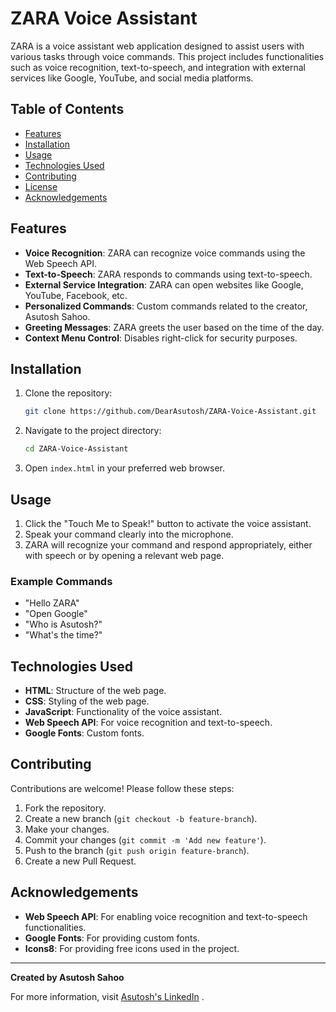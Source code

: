 # ZARA Voice Assistant

ZARA is a voice assistant web application designed to assist users with various tasks through voice commands. This project includes functionalities such as voice recognition, text-to-speech, and integration with external services like Google, YouTube, and social media platforms.

## Table of Contents

- [Features](#features)
- [Installation](#installation)
- [Usage](#usage)
- [Technologies Used](#technologies-used)
- [Contributing](#contributing)
- [License](#license)
- [Acknowledgements](#acknowledgements)

## Features

- **Voice Recognition**: ZARA can recognize voice commands using the Web Speech API.
- **Text-to-Speech**: ZARA responds to commands using text-to-speech.
- **External Service Integration**: ZARA can open websites like Google, YouTube, Facebook, etc.
- **Personalized Commands**: Custom commands related to the creator, Asutosh Sahoo.
- **Greeting Messages**: ZARA greets the user based on the time of the day.
- **Context Menu Control**: Disables right-click for security purposes.

## Installation

1. Clone the repository:
    ```bash
    git clone https://github.com/DearAsutosh/ZARA-Voice-Assistant.git
    ```
2. Navigate to the project directory:
    ```bash
    cd ZARA-Voice-Assistant
    ```
3. Open `index.html` in your preferred web browser.

## Usage

1. Click the "Touch Me to Speak!" button to activate the voice assistant.
2. Speak your command clearly into the microphone.
3. ZARA will recognize your command and respond appropriately, either with speech or by opening a relevant web page.

### Example Commands

- "Hello ZARA"
- "Open Google"
- "Who is Asutosh?"
- "What's the time?"

## Technologies Used

- **HTML**: Structure of the web page.
- **CSS**: Styling of the web page.
- **JavaScript**: Functionality of the voice assistant.
- **Web Speech API**: For voice recognition and text-to-speech.
- **Google Fonts**: Custom fonts.

## Contributing

Contributions are welcome! Please follow these steps:

1. Fork the repository.
2. Create a new branch (`git checkout -b feature-branch`).
3. Make your changes.
4. Commit your changes (`git commit -m 'Add new feature'`).
5. Push to the branch (`git push origin feature-branch`).
6. Create a new Pull Request.

## Acknowledgements

- **Web Speech API**: For enabling voice recognition and text-to-speech functionalities.
- **Google Fonts**: For providing custom fonts.
- **Icons8**: For providing free icons used in the project.

---

**Created by Asutosh Sahoo**

For more information, visit [Asutosh's LinkedIn](https://www.linkedin.com/in/asutoshsahoo/) .
